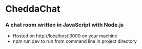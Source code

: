 # CheddaChat
### A chat room written in JavaScript with Node.js

* Hosted on http://localhost:3000 on your machine
* npm run dev to run from command line in project directory